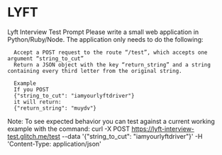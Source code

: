 # LYFT

Lyft Interview Test
Prompt
Please write a small web application in Python/Ruby/Node. The application only needs to do the following:

      Accept a POST request to the route “/test”, which accepts one argument “string_to_cut”
      Return a JSON object with the key “return_string” and a string containing every third letter from the original string.

      Example
      If you POST
      {"string_to_cut": "iamyourlyftdriver"}
      it will return:
      {"return_string": "muydv"}

Note: To see expected behavior you can test against a current working example with the command:
curl -X POST https://lyft-interview-test.glitch.me/test --data '{"string_to_cut": "iamyourlyftdriver"}' -H 'Content-Type: application/json'

